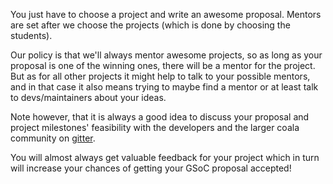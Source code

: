 You just have to choose a project and write an awesome proposal.
Mentors are set after we choose the projects (which is done by choosing the students).

Our policy is that we'll always mentor awesome projects, so as long as your proposal
is one of the winning ones, there will be a mentor for the project.
But as for all other projects it might help to talk to your possible mentors, and in
that case it also means trying to maybe find a mentor or at least talk to
devs/maintainers about your ideas.

Note however, that it is always a good idea to discuss your proposal and project
milestones' feasibility with the developers and the larger coala community on [gitter](https://coala.io/chat).

You will almost always get valuable feedback for your project which in turn will increase your chances of getting your GSoC proposal accepted!
